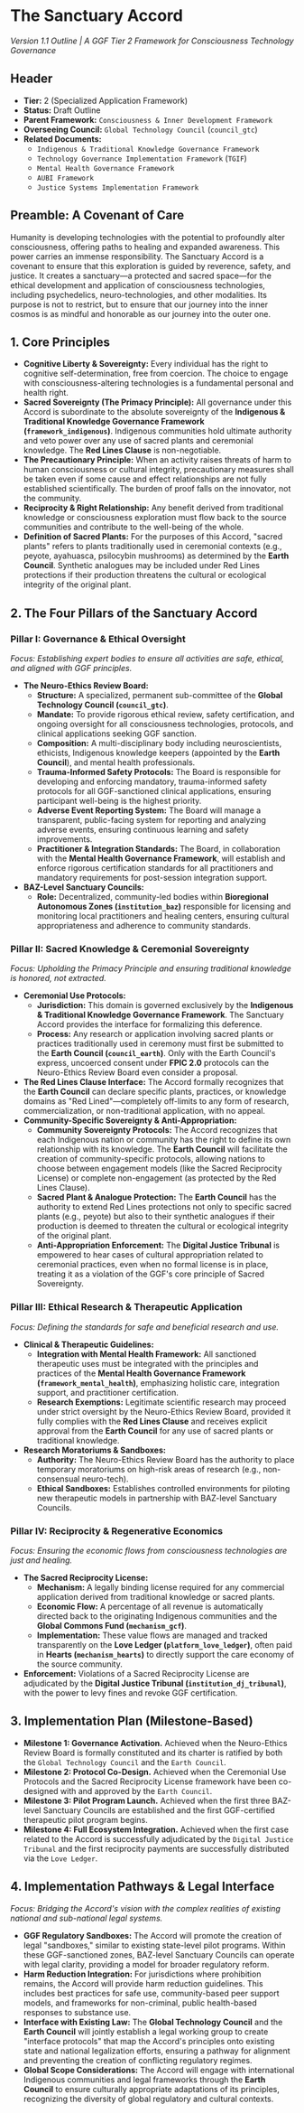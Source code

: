 # The Sanctuary Accord

*Version 1.1 Outline | A GGF Tier 2 Framework for Consciousness Technology Governance*

## Header

* **Tier:** 2 (Specialized Application Framework)
* **Status:** Draft Outline
* **Parent Framework:** `Consciousness & Inner Development Framework`
* **Overseeing Council:** `Global Technology Council` (`council_gtc`)
* **Related Documents:**
    * `Indigenous & Traditional Knowledge Governance Framework`
    * `Technology Governance Implementation Framework` (`TGIF`)
    * `Mental Health Governance Framework`
    * `AUBI Framework`
    * `Justice Systems Implementation Framework`

## Preamble: A Covenant of Care

Humanity is developing technologies with the potential to profoundly alter consciousness, offering paths to healing and expanded awareness. This power carries an immense responsibility. The Sanctuary Accord is a covenant to ensure that this exploration is guided by reverence, safety, and justice. It creates a sanctuary—a protected and sacred space—for the ethical development and application of consciousness technologies, including psychedelics, neuro-technologies, and other modalities. Its purpose is not to restrict, but to ensure that our journey into the inner cosmos is as mindful and honorable as our journey into the outer one.

## 1. Core Principles

* **Cognitive Liberty & Sovereignty:** Every individual has the right to cognitive self-determination, free from coercion. The choice to engage with consciousness-altering technologies is a fundamental personal and health right.
* **Sacred Sovereignty (The Primacy Principle):** All governance under this Accord is subordinate to the absolute sovereignty of the **Indigenous & Traditional Knowledge Governance Framework (`framework_indigenous`)**. Indigenous communities hold ultimate authority and veto power over any use of sacred plants and ceremonial knowledge. The **Red Lines Clause** is non-negotiable.
* **The Precautionary Principle:** When an activity raises threats of harm to human consciousness or cultural integrity, precautionary measures shall be taken even if some cause and effect relationships are not fully established scientifically. The burden of proof falls on the innovator, not the community.
* **Reciprocity & Right Relationship:** Any benefit derived from traditional knowledge or consciousness exploration must flow back to the source communities and contribute to the well-being of the whole.
* **Definition of Sacred Plants:** For the purposes of this Accord, "sacred plants" refers to plants traditionally used in ceremonial contexts (e.g., peyote, ayahuasca, psilocybin mushrooms) as determined by the **Earth Council**. Synthetic analogues may be included under Red Lines protections if their production threatens the cultural or ecological integrity of the original plant.

## 2. The Four Pillars of the Sanctuary Accord

### Pillar I: Governance & Ethical Oversight

*Focus: Establishing expert bodies to ensure all activities are safe, ethical, and aligned with GGF principles.*

* **The Neuro-Ethics Review Board:**
    * **Structure:** A specialized, permanent sub-committee of the **Global Technology Council (`council_gtc`)**.
    * **Mandate:** To provide rigorous ethical review, safety certification, and ongoing oversight for all consciousness technologies, protocols, and clinical applications seeking GGF sanction.
    * **Composition:** A multi-disciplinary body including neuroscientists, ethicists, Indigenous knowledge keepers (appointed by the **Earth Council**), and mental health professionals.
    * **Trauma-Informed Safety Protocols:** The Board is responsible for developing and enforcing mandatory, trauma-informed safety protocols for all GGF-sanctioned clinical applications, ensuring participant well-being is the highest priority.
    * **Adverse Event Reporting System:** The Board will manage a transparent, public-facing system for reporting and analyzing adverse events, ensuring continuous learning and safety improvements.
    * **Practitioner & Integration Standards:** The Board, in collaboration with the **Mental Health Governance Framework**, will establish and enforce rigorous certification standards for all practitioners and mandatory requirements for post-session integration support.
* **BAZ-Level Sanctuary Councils:**
    * **Role:** Decentralized, community-led bodies within **Bioregional Autonomous Zones (`institution_baz`)** responsible for licensing and monitoring local practitioners and healing centers, ensuring cultural appropriateness and adherence to community standards.

### Pillar II: Sacred Knowledge & Ceremonial Sovereignty

*Focus: Upholding the Primacy Principle and ensuring traditional knowledge is honored, not extracted.*

* **Ceremonial Use Protocols:**
    * **Jurisdiction:** This domain is governed exclusively by the **Indigenous & Traditional Knowledge Governance Framework**. The Sanctuary Accord provides the interface for formalizing this deference.
    * **Process:** Any research or application involving sacred plants or practices traditionally used in ceremony must first be submitted to the **Earth Council (`council_earth`)**. Only with the Earth Council's express, uncoerced consent under **FPIC 2.0** protocols can the Neuro-Ethics Review Board even consider a proposal.
* **The Red Lines Clause Interface:** The Accord formally recognizes that the **Earth Council** can declare specific plants, practices, or knowledge domains as "Red Lined"—completely off-limits to any form of research, commercialization, or non-traditional application, with no appeal.
* **Community-Specific Sovereignty & Anti-Appropriation:**
    * **Community Sovereignty Protocols:** The Accord recognizes that each Indigenous nation or community has the right to define its own relationship with its knowledge. The **Earth Council** will facilitate the creation of community-specific protocols, allowing nations to choose between engagement models (like the Sacred Reciprocity License) or complete non-engagement (as protected by the Red Lines Clause).
    * **Sacred Plant & Analogue Protection:** The **Earth Council** has the authority to extend Red Lines protections not only to specific sacred plants (e.g., peyote) but also to their synthetic analogues if their production is deemed to threaten the cultural or ecological integrity of the original plant.
    * **Anti-Appropriation Enforcement:** The **Digital Justice Tribunal** is empowered to hear cases of cultural appropriation related to ceremonial practices, even when no formal license is in place, treating it as a violation of the GGF's core principle of Sacred Sovereignty.

### Pillar III: Ethical Research & Therapeutic Application

*Focus: Defining the standards for safe and beneficial research and use.*

* **Clinical & Therapeutic Guidelines:**
    * **Integration with Mental Health Framework:** All sanctioned therapeutic uses must be integrated with the principles and practices of the **Mental Health Governance Framework (`framework_mental_health`)**, emphasizing holistic care, integration support, and practitioner certification.
    * **Research Exemptions:** Legitimate scientific research may proceed under strict oversight by the Neuro-Ethics Review Board, provided it fully complies with the **Red Lines Clause** and receives explicit approval from the **Earth Council** for any use of sacred plants or traditional knowledge.
* **Research Moratoriums & Sandboxes:**
    * **Authority:** The Neuro-Ethics Review Board has the authority to place temporary moratoriums on high-risk areas of research (e.g., non-consensual neuro-tech).
    * **Ethical Sandboxes:** Establishes controlled environments for piloting new therapeutic models in partnership with BAZ-level Sanctuary Councils.

### Pillar IV: Reciprocity & Regenerative Economics

*Focus: Ensuring the economic flows from consciousness technologies are just and healing.*

* **The Sacred Reciprocity License:**
    * **Mechanism:** A legally binding license required for any commercial application derived from traditional knowledge or sacred plants.
    * **Economic Flow:** A percentage of all revenue is automatically directed back to the originating Indigenous communities and the **Global Commons Fund (`mechanism_gcf`)**.
    * **Implementation:** These value flows are managed and tracked transparently on the **Love Ledger (`platform_love_ledger`)**, often paid in **Hearts (`mechanism_hearts`)** to directly support the care economy of the source community.
* **Enforcement:** Violations of a Sacred Reciprocity License are adjudicated by the **Digital Justice Tribunal (`institution_dj_tribunal`)**, with the power to levy fines and revoke GGF certification.

## 3. Implementation Plan (Milestone-Based)

* **Milestone 1: Governance Activation.** Achieved when the Neuro-Ethics Review Board is formally constituted and its charter is ratified by both the `Global Technology Council` and the `Earth Council`.
* **Milestone 2: Protocol Co-Design.** Achieved when the Ceremonial Use Protocols and the Sacred Reciprocity License framework have been co-designed with and approved by the `Earth Council`.
* **Milestone 3: Pilot Program Launch.** Achieved when the first three BAZ-level Sanctuary Councils are established and the first GGF-certified therapeutic pilot program begins.
* **Milestone 4: Full Ecosystem Integration.** Achieved when the first case related to the Accord is successfully adjudicated by the `Digital Justice Tribunal` and the first reciprocity payments are successfully distributed via the `Love Ledger`.

## 4. Implementation Pathways & Legal Interface

*Focus: Bridging the Accord's vision with the complex realities of existing national and sub-national legal systems.*

* **GGF Regulatory Sandboxes:** The Accord will promote the creation of legal "sandboxes," similar to existing state-level pilot programs. Within these GGF-sanctioned zones, BAZ-level Sanctuary Councils can operate with legal clarity, providing a model for broader regulatory reform.
* **Harm Reduction Integration:** For jurisdictions where prohibition remains, the Accord will provide harm reduction guidelines. This includes best practices for safe use, community-based peer support models, and frameworks for non-criminal, public health-based responses to substance use.
* **Interface with Existing Law:** The **Global Technology Council** and the **Earth Council** will jointly establish a legal working group to create "interface protocols" that map the Accord's principles onto existing state and national legalization efforts, ensuring a pathway for alignment and preventing the creation of conflicting regulatory regimes.
* **Global Scope Considerations:** The Accord will engage with international Indigenous communities and legal frameworks through the **Earth Council** to ensure culturally appropriate adaptations of its principles, recognizing the diversity of global regulatory and cultural contexts.